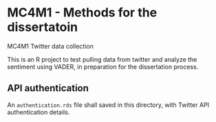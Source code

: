 # MC4M1 - Methods for the dissertatoin
MC4M1 Twitter data collection

This is an R project to test pulling data from twitter and analyze the sentiment using VADER, in preparation for the dissertation process.

## API authentication
An `authentication.rds` file shall saved in this directory, with Twitter API authentication details.
